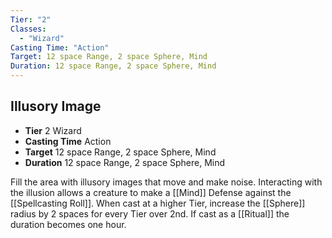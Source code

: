 ```yaml
---
Tier: "2"
Classes:
  - "Wizard"
Casting Time: "Action"
Target: 12 space Range, 2 space Sphere, Mind
Duration: 12 space Range, 2 space Sphere, Mind
---
```

## Illusory Image
- **Tier** 2 Wizard
- **Casting Time** Action
- **Target** 12 space Range, 2 space Sphere, Mind
- **Duration** 12 space Range, 2 space Sphere, Mind

Fill the area with illusory images that move and make noise. Interacting with the illusion allows a creature to make a [[Mind]] Defense against the [[Spellcasting Roll]]. When cast at a higher Tier, increase the [[Sphere]] radius by 2 spaces for every Tier over 2nd. If cast as a [[Ritual]] the duration becomes one hour.
